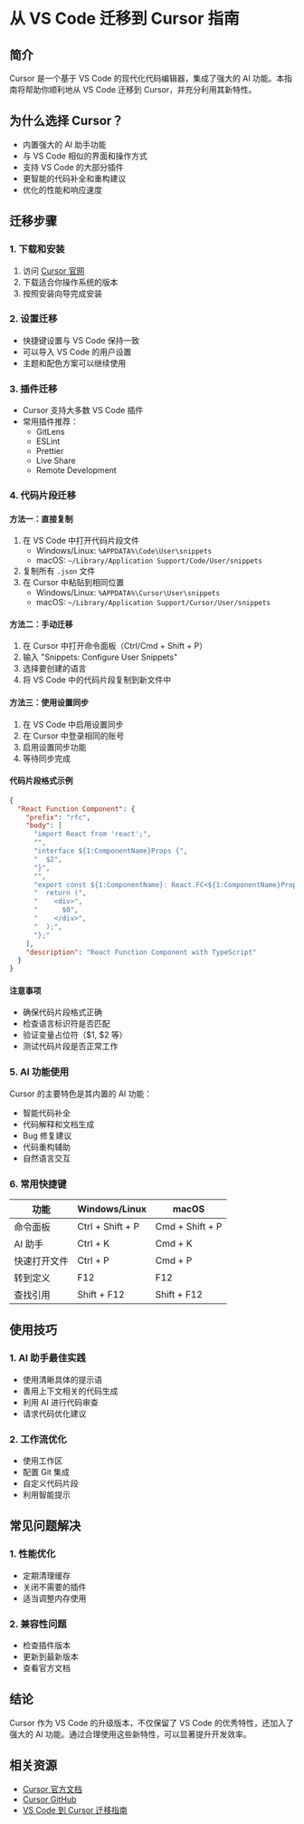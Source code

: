 # 从 VS Code 迁移到 Cursor 指南

## 简介
Cursor 是一个基于 VS Code 的现代化代码编辑器，集成了强大的 AI 功能。本指南将帮助你顺利地从 VS Code 迁移到 Cursor，并充分利用其新特性。

## 为什么选择 Cursor？
- 内置强大的 AI 助手功能
- 与 VS Code 相似的界面和操作方式
- 支持 VS Code 的大部分插件
- 更智能的代码补全和重构建议
- 优化的性能和响应速度

## 迁移步骤

### 1. 下载和安装
1. 访问 [Cursor 官网](https://cursor.sh)
2. 下载适合你操作系统的版本
3. 按照安装向导完成安装

### 2. 设置迁移
- 快捷键设置与 VS Code 保持一致
- 可以导入 VS Code 的用户设置
- 主题和配色方案可以继续使用

### 3. 插件迁移
- Cursor 支持大多数 VS Code 插件
- 常用插件推荐：
  - GitLens
  - ESLint
  - Prettier
  - Live Share
  - Remote Development

### 4. 代码片段迁移
#### 方法一：直接复制
1. 在 VS Code 中打开代码片段文件
   - Windows/Linux: `%APPDATA%\Code\User\snippets`
   - macOS: `~/Library/Application Support/Code/User/snippets`
2. 复制所有 `.json` 文件
3. 在 Cursor 中粘贴到相同位置
   - Windows/Linux: `%APPDATA%\Cursor\User\snippets`
   - macOS: `~/Library/Application Support/Cursor/User/snippets`

#### 方法二：手动迁移
1. 在 Cursor 中打开命令面板（Ctrl/Cmd + Shift + P）
2. 输入 "Snippets: Configure User Snippets"
3. 选择要创建的语言
4. 将 VS Code 中的代码片段复制到新文件中

#### 方法三：使用设置同步
1. 在 VS Code 中启用设置同步
2. 在 Cursor 中登录相同的账号
3. 启用设置同步功能
4. 等待同步完成

#### 代码片段格式示例
```json
{
  "React Function Component": {
    "prefix": "rfc",
    "body": [
      "import React from 'react';",
      "",
      "interface ${1:ComponentName}Props {",
      "  $2",
      "}",
      "",
      "export const ${1:ComponentName}: React.FC<${1:ComponentName}Props> = (props) => {",
      "  return (",
      "    <div>",
      "      $0",
      "    </div>",
      "  );",
      "};"
    ],
    "description": "React Function Component with TypeScript"
  }
}
```

#### 注意事项
- 确保代码片段格式正确
- 检查语言标识符是否匹配
- 验证变量占位符（$1, $2 等）
- 测试代码片段是否正常工作

### 5. AI 功能使用
Cursor 的主要特色是其内置的 AI 功能：
- 智能代码补全
- 代码解释和文档生成
- Bug 修复建议
- 代码重构辅助
- 自然语言交互

### 6. 常用快捷键
| 功能 | Windows/Linux | macOS |
|------|--------------|-------|
| 命令面板 | Ctrl + Shift + P | Cmd + Shift + P |
| AI 助手 | Ctrl + K | Cmd + K |
| 快速打开文件 | Ctrl + P | Cmd + P |
| 转到定义 | F12 | F12 |
| 查找引用 | Shift + F12 | Shift + F12 |

## 使用技巧

### 1. AI 助手最佳实践
- 使用清晰具体的提示语
- 善用上下文相关的代码生成
- 利用 AI 进行代码审查
- 请求代码优化建议

### 2. 工作流优化
- 使用工作区
- 配置 Git 集成
- 自定义代码片段
- 利用智能提示

## 常见问题解决

### 1. 性能优化
- 定期清理缓存
- 关闭不需要的插件
- 适当调整内存使用

### 2. 兼容性问题
- 检查插件版本
- 更新到最新版本
- 查看官方文档

## 结论
Cursor 作为 VS Code 的升级版本，不仅保留了 VS Code 的优秀特性，还加入了强大的 AI 功能。通过合理使用这些新特性，可以显著提升开发效率。

## 相关资源
- [Cursor 官方文档](https://cursor.sh/docs)
- [Cursor GitHub](https://github.com/getcursor/cursor)
- [VS Code 到 Cursor 迁移指南](https://cursor.sh/docs/migration)
